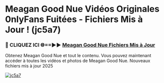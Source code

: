 # Meagan Good Nue Vidéos Originales 0nlyFans Fuitées - Fichiers Mis à Jour ! (jc5a7)

<h3>🔴 CLIQUEZ ICI 🌐==►► <a href="https://tinyurl.com/2pmr4ezf" rel="nofollow">Meagan Good Nue Fichiers Mis à Jour</a></h3>

Obtenez Meagan Good Nue et tout le contenu. Vous pouvez maintenant accéder à toutes les vidéos et photos de Meagan Good Nue. Nouveaux fichiers mis à jour 2025

[![jc5a7](https://i.imgur.com/6SNvagu.gif)](https://tinyurl.com/2pmr4ezf)
